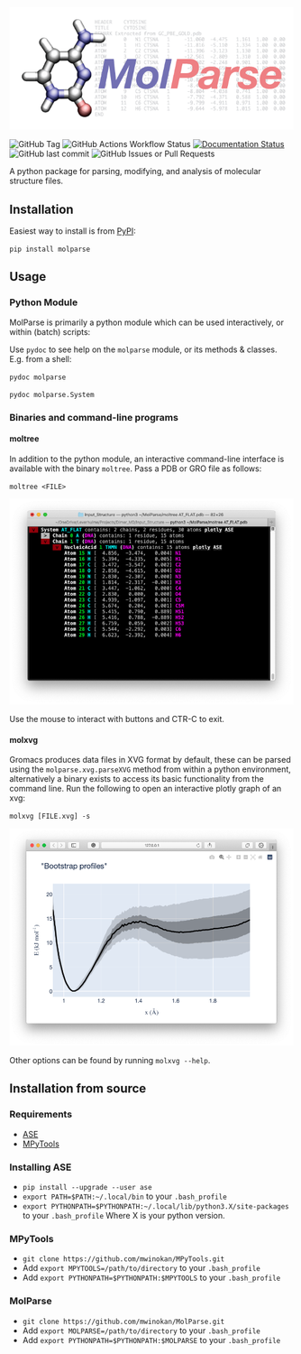 ![MolParse](https://github.com/mwinokan/MolParse/blob/master/graphics/molparse-01.png?raw=true)

![GitHub Tag](https://img.shields.io/github/v/tag/mwinokan/molparse?include_prereleases&label=PyPI&link=https%3A%2F%2Fpypi.org%2Fproject%2Fmolparse%2F)
![GitHub Actions Workflow Status](https://img.shields.io/github/actions/workflow/status/mwinokan/molparse/python-publish.yml)
[![Documentation Status](https://readthedocs.org/projects/hippo-db/badge/?version=latest)](https://molparse.winokan.com/en/latest/?badge=latest)
![GitHub last commit](https://img.shields.io/github/last-commit/mwinokan/molparse)
![GitHub Issues or Pull Requests](https://img.shields.io/github/issues/mwinokan/molparse)

A python package for parsing, modifying, and analysis of molecular structure files.

## Installation

Easiest way to install is from [PyPI](https://pypi.org/project/MolParse/):

`pip install molparse`

## Usage

### Python Module

MolParse is primarily a python module which can be used interactively, or within (batch) scripts:

Use `pydoc` to see help on the `molparse` module, or its methods & classes. E.g. from a shell:

`pydoc molparse`

`pydoc molparse.System`

### Binaries and command-line programs

#### moltree

In addition to the python module, an interactive command-line interface is available with the binary `moltree`. Pass a
PDB or GRO file as follows:

`moltree <FILE>`

![moltree](https://github.com/mwinokan/MolParse/blob/master/graphics/moltree.png?raw=true)

Use the mouse to interact with buttons and CTR-C to exit.

#### molxvg

Gromacs produces data files in XVG format by default, these can be parsed using the `molparse.xvg.parseXVG` method from
within a python environment, alternatively a binary exists to access its basic functionality from the command line. Run
the following to open an interactive plotly graph of an xvg:

`molxvg [FILE.xvg] -s`

![moltree](https://github.com/mwinokan/MolParse/blob/master/graphics/molxvg.png?raw=true)

Other options can be found by running `molxvg --help`.

## Installation from source

### Requirements

* [ASE](#https://wiki.fysik.dtu.dk/ase/index.html)
* [MPyTools](#https://github.com/mwinokan/MPyTools)

### Installing ASE

* `pip install --upgrade --user ase`
* `export PATH=$PATH:~/.local/bin` to your `.bash_profile`
* `export PYTHONPATH=$PYTHONPATH:~/.local/lib/python3.X/site-packages` to your `.bash_profile` Where X is your python
  version.

### MPyTools

* `git clone https://github.com/mwinokan/MPyTools.git`
* Add `export MPYTOOLS=/path/to/directory` to your `.bash_profile`
* Add `export PYTHONPATH=$PYTHONPATH:$MPYTOOLS` to your `.bash_profile`

### MolParse

* `git clone https://github.com/mwinokan/MolParse.git`
* Add `export MOLPARSE=/path/to/directory` to your `.bash_profile`
* Add `export PYTHONPATH=$PYTHONPATH:$MOLPARSE` to your `.bash_profile`
